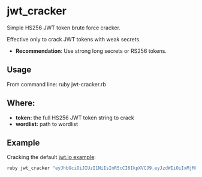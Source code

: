 # jwt_cracker

Simple HS256 JWT token brute force cracker.

Effective only to crack JWT tokens with weak secrets. 
* **Recommendation**: Use strong long secrets or RS256 tokens.

## Usage

From command line:
ruby jwt-cracker.rb <token> <wordlist>

## Where:

* **token:** the full HS256 JWT token string to crack
* **wordlist:** path to wordlist

## Example
  
Cracking the default [jwt.io example](https://jwt.io):

```bash
ruby jwt_cracker "eyJhbGciOiJIUzI1NiIsInR5cCI6IkpXVCJ9.eyJzdWIiOiIxMjM0NTY3ODkwIiwibmFtZSI6IkpvaG4gRG9lIiwiYWRtaW4iOnRydWV9.TJVA95OrM7E2cBab30RMHrHDcEfxjoYZgeFONFh7HgQ" ~/opt/worlist.txt
```
